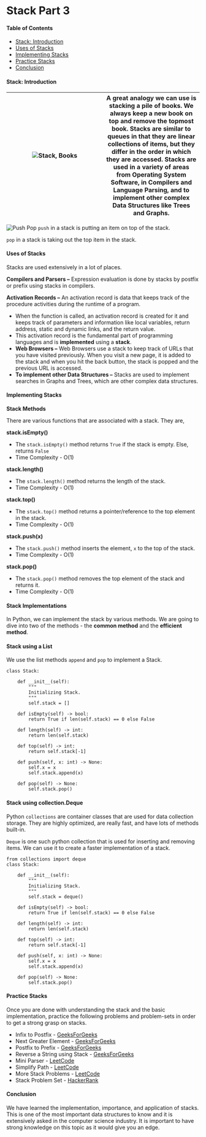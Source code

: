 # Stack Part 3

#### Table of Contents <span id="table-of-contents"></span>

- [Stack: Introduction](https://www.section.io/engineering-education/stack-data-structure-python/#stack:-introduction)
- [Uses of Stacks](https://www.section.io/engineering-education/stack-data-structure-python/#uses-of-stacks)
- [Implementing Stacks](https://www.section.io/engineering-education/stack-data-structure-python/#implementing-stacks)
- [Practice Stacks](https://www.section.io/engineering-education/stack-data-structure-python/#practice-stacks)
- [Conclusion](https://www.section.io/engineering-education/stack-data-structure-python/#conclusion)

#### Stack: Introduction <span id="stack-introduction"></span>

<table><colgroup><col style="width: 50%" /><col style="width: 50%" /></colgroup><thead><tr class="header"><th><img src="https://www.section.io/engineering-education/stack-data-structure-python/stack-books.jpg" alt="Stack, Books" /></th><th>A great analogy we can use is stacking a pile of books. We always keep a new book on top and remove the topmost book. Stacks are similar to queues in that they are linear collections of items, but they differ in the order in which they are accessed. Stacks are used in a variety of areas from Operating System Software, in Compilers and Language Parsing, and to implement other complex Data Structures like Trees and Graphs.</th></tr></thead><tbody></tbody></table>

![Push Pop](https://www.section.io/engineering-education/stack-data-structure-python/pushpop.png) `push` in a stack is putting an item on top of the stack.

`pop` in a stack is taking out the top item in the stack.

#### Uses of Stacks <span id="uses-of-stacks"></span>

Stacks are used extensively in a lot of places.

**Compilers and Parsers –** Expression evaluation is done by stacks by postfix or prefix using stacks in compilers.

**Activation Records –** An activation record is data that keeps track of the procedure activities during the runtime of a program.

- When the function is called, an activation record is created for it and keeps track of parameters and information like local variables, return address, static and dynamic links, and the return value.
- This activation record is the fundamental part of programming languages and is **implemented** using a **stack**.
- **Web Browsers –** Web Browsers use a stack to keep track of URLs that you have visited previously. When you visit a new page, it is added to the stack and when you hit the back button, the stack is popped and the previous URL is accessed.
- **To implement other Data Structures –** Stacks are used to implement searches in Graphs and Trees, which are other complex data structures.

#### Implementing Stacks <span id="implementing-stacks"></span>

**Stack Methods**

There are various functions that are associated with a stack. They are,

**stack.isEmpty()**

- The `stack.isEmpty()` method returns `True` if the stack is empty. Else, returns `False`
- Time Complexity - O(1)

**stack.length()**

- The `stack.length()` method returns the length of the stack.
- Time Complexity - O(1)

**stack.top()**

- The `stack.top()` method returns a pointer/reference to the top element in the stack.
- Time Complexity - O(1)

**stack.push(x)**

- The `stack.push()` method inserts the element, `x` to the top of the stack.
- Time Complexity - O(1)

**stack.pop()**

- The `stack.pop()` method removes the top element of the stack and returns it.
- Time Complexity - O(1)

#### Stack Implementations <span id="stack-implementations"></span>

In Python, we can implement the stack by various methods. We are going to dive into two of the methods - the **common method** and the **efficient method**.

#### Stack using a List <span id="stack-using-a-list"></span>

We use the list methods `append` and `pop` to implement a Stack.

    class Stack:

        def __init__(self):
            """
            Initializing Stack.
            """
            self.stack = []

        def isEmpty(self) -> bool:
            return True if len(self.stack) == 0 else False

        def length(self) -> int:
            return len(self.stack)

        def top(self) -> int:
            return self.stack[-1]

        def push(self, x: int) -> None:
            self.x = x
            self.stack.append(x)

        def pop(self) -> None:
            self.stack.pop()

#### Stack using collection.Deque <span id="stack-using-collectiondeque"></span>

Python `collections` are container classes that are used for data collection storage. They are highly optimized, are really fast, and have lots of methods built-in.

`Deque` is one such python collection that is used for inserting and removing items. We can use it to create a faster implementation of a stack.

    from collections import deque
    class Stack:

        def __init__(self):
            """
            Initializing Stack.
            """
            self.stack = deque()

        def isEmpty(self) -> bool:
            return True if len(self.stack) == 0 else False

        def length(self) -> int:
            return len(self.stack)

        def top(self) -> int:
            return self.stack[-1]

        def push(self, x: int) -> None:
            self.x = x
            self.stack.append(x)

        def pop(self) -> None:
            self.stack.pop()

#### Practice Stacks <span id="practice-stacks"></span>

Once you are done with understanding the stack and the basic implementation, practice the following problems and problem-sets in order to get a strong grasp on stacks.

- Infix to Postfix - [GeeksForGeeks](https://www.geeksforgeeks.org/stack-set-2-infix-to-postfix/)
- Next Greater Element - [GeeksForGeeks](https://www.geeksforgeeks.org/next-greater-element/)
- Postfix to Prefix - [GeeksForGeeks](https://www.geeksforgeeks.org/postfix-prefix-conversion/)
- Reverse a String using Stack - [GeeksForGeeks](https://www.geeksforgeeks.org/stack-set-3-reverse-string-using-stack/)
- Mini Parser - [LeetCode](https://leetcode.com/problems/mini-parser/)
- Simplify Path - [LeetCode](https://leetcode.com/problems/simplify-path/)
- More Stack Problems - [LeetCode](https://leetcode.com/tag/stack/)
- Stack Problem Set - [HackerRank](https://www.hackerrank.com/domains/data-structures?filters%5Bsubdomains%5D%5B%5D=stacks)

#### Conclusion <span id="conclusion"></span>

We have learned the implementation, importance, and application of stacks. This is one of the most important data structures to know and it is extensively asked in the computer science industry. It is important to have strong knowledge on this topic as it would give you an edge.
